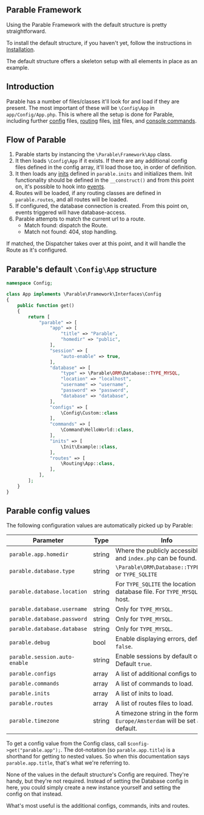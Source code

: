 ## Parable Framework

Using the Parable Framework with the default structure is pretty straightforward.

To install the default structure, if you haven't yet, follow the instructions in [Installation](../installation).

The default structure offers a skeleton setup with all elements in place as an example.

## Introduction

Parable has a number of files/classes it'll look for and load if they are present. The most important of these will be `\Config\App` in `app/Config/App.php`. This is where all the setup is done for Parable, including further [config](../components/configs) files, [routing](../components/routing) files, [init](../components/inits) files, and [console commands](../components/console#commands).

## Flow of Parable

1. Parable starts by instancing the `\Parable\Framework\App` class.
2. It then loads `\Config\App` if it exists. If there are any additional config files defined in the config array, it'll load those too, in order of definition.
3. It then loads any [inits](../components/inits) defined in `parable.inits` and initializes them. Init functionality should be defined in the `__construct()` and from this point on, it's possible to hook into [events](../components/events).
4. Routes will be loaded, if any routing classes are defined in `parable.routes`, and all routes will be loaded.
5. If configured, the database connection is created. From this point on, events triggered will have database-access.
6. Parable attempts to match the current url to a route.
    - Match found: dispatch the Route.
    - Match not found: 404, stop handling.
    
If matched, the Dispatcher takes over at this point, and it will handle the Route as it's configured.

## Parable's default `\Config\App` structure

```php
namespace Config;

class App implements \Parable\Framework\Interfaces\Config
{
    public function get()
    {
        return [
            "parable" => [
                "app" => [
                    "title" => "Parable",
                    "homedir" => "public",
                ],
                "session" => [
                    "auto-enable" => true,
                ],
                "database" => [
                    "type" => \Parable\ORM\Database::TYPE_MYSQL,
                    "location" => "localhost",
                    "username" => "username",
                    "password" => "password",
                    "database" => "database",
                ],
                "configs" => [
                    \Config\Custom::class
                ],
                "commands" => [
                    \Command\HelloWorld::class,
                ],
                "inits" => [
                    \Init\Example::class,
                ],
                "routes" => [
                    \Routing\App::class,
                ],
            ],
        ];
    }
}
```

## Parable config values

The following configuration values are automatically picked up by Parable:

Parameter|Type|Info
---------|----|------
`parable.app.homedir`|string|Where the publicly accessible files and `index.php` can be found.
`parable.database.type`|string|`\Parable\ORM\Database::TYPE_MYSQL` or `TYPE_SQLITE`
`parable.database.location`|string|For `TYPE_SQLITE` the location of the database file. For `TYPE_MYSQL` the host.
`parable.database.username`|string|Only for `TYPE_MYSQL`.
`parable.database.password`|string|Only for `TYPE_MYSQL`.
`parable.database.database`|string|Only for `TYPE_MYSQL`.
`parable.debug`|bool|Enable displaying errors, default `false`.
`parable.session.auto-enable`|string|Enable sessions by default or not. Default `true`.
`parable.configs`|array|A list of additional configs to load.
`parable.commands`|array|A list of commands to load.
`parable.inits`|array|A list of inits to load.
`parable.routes`|array|A list of routes files to load.
`parable.timezone`|string|A timezone string in the form of `Europe/Amsterdam` will be set as default.

To get a config value from the Config class, call `$config->get("parable.app");`. The dot-notation (so `parable.app.title`) is a shorthand for getting to nested values. So when this documentation says `parable.app.title`, that's what we're referring to.

None of the values in the default structure's Config are required. They're handy, but they're not required. Instead of setting the Database config in here, you could simply create a new instance yourself and setting the config on that instead.

What's most useful is the additional configs, commands, inits and routes.